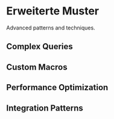 # Erweiterte Muster

Advanced patterns and techniques.

## Complex Queries
## Custom Macros
## Performance Optimization
## Integration Patterns
